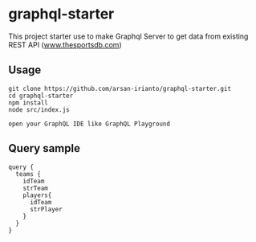 # graphql-starter

This project starter use to make Graphql Server to get data from existing REST API (www.thesportsdb.com)


## Usage

```
git clone https://github.com/arsan-irianto/graphql-starter.git
cd graphql-starter
npm install
node src/index.js

open your GraphQL IDE like GraphQL Playground
```

## Query sample
```
query {
  teams {
    idTeam
    strTeam
    players{
      idTeam
      strPlayer
    }
  }
}

```